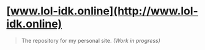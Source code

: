 # [www.lol-idk.online](http://www.lol-idk.online)
> The repository for my personal site.
*(Work in progress)*
